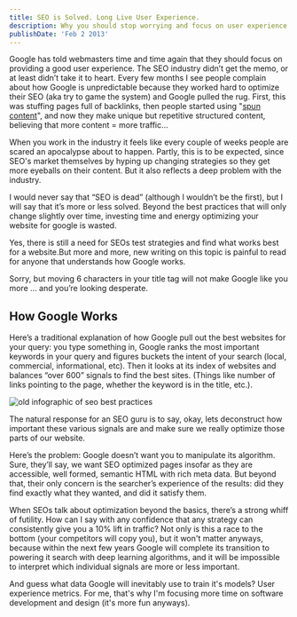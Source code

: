 ```yaml
---
title: SEO is Solved. Long Live User Experience.
description: Why you should stop worrying and focus on user experience.
publishDate: 'Feb 2 2013'
---
```


Google has told webmasters time and time again that they should focus on providing a good user experience. The SEO industry didn’t get the memo, or at least didn’t take it to heart. Every few months I see people complain about how Google is unpredictable because they worked hard to optimize their SEO (aka try to game the system) and Google pulled the rug. First, this was stuffing pages full of backlinks, then people started using "[spun content](https://en.wikipedia.org/wiki/Article_spinning)", and now they make unique but repetitive structured content, believing that more content = more traffic…

When you work in the industry it feels like every couple of weeks people are scared an apocalypse about to happen. Partly, this is to be expected, since SEO's market themselves by hyping up changing strategies so they get more eyeballs on their content. But it also reflects a deep problem with the industry.

I would never say that “SEO is dead” (although I wouldn’t be the first), but I will say that it’s more or less solved. Beyond the best practices that will only change slightly over time, investing time and energy optimizing your website for google is wasted.

Yes, there is still a need for SEOs test strategies and find what works best for a website.But more and more, new writing on this topic is painful to read for anyone that understands how Google works.

Sorry, but moving 6 characters in your title tag will not make Google like you more … and you’re looking desperate.

## How Google Works

Here’s a traditional explanation of how Google pull out the best websites for your query: you type something in, Google ranks the most important keywords in your query and figures buckets the intent of your search (local, commercial, informational, etc). Then it looks at its index of websites and balances “over 600” signals to find the best sites. (Things like number of links pointing to the page, whether the keyword is in the title, etc.).

![old infographic of seo best practices](/seo-table.png)

The natural response for an SEO guru is to say, okay, lets deconstruct how important these various signals are and make sure we really optimize those parts of our website.

Here’s the problem: Google doesn’t want you to manipulate its algorithm. Sure, they’ll say, we want SEO optimized pages insofar as they are accessible, well formed, semantic HTML with rich meta data. But beyond that, their only concern is the searcher’s experience of the results: did they find exactly what they wanted, and did it satisfy them.

When SEOs talk about optimization beyond the basics, there’s a strong whiff of futility. How can I say with any confidence that any strategy can consistently give you a 10% lift in traffic? Not only is this a race to the bottom (your competitors will copy you), but it won't matter anyways, because within the next few years Google will complete its transition to powering it search with deep learning algorithms, and it will be impossible to interpret which individual signals are more or less important.

And guess what data Google will inevitably use to train it's models? User experience metrics. For me, that's why I'm focusing more time on software development and design (it's more fun anyways).
